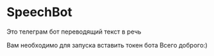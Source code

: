 # SpeechBot

Это телеграм бот переводящий текст в речь 


Вам необходимо для запуска вставить токен бота
Всего доброго:)
